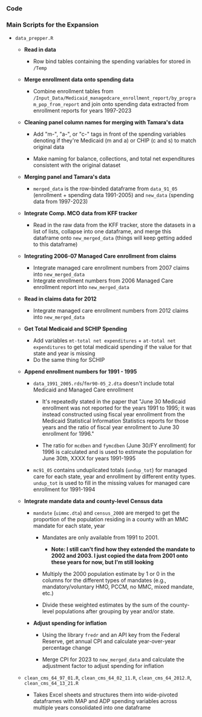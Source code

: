 ### Code

### Main Scripts for the Expansion
  
  - `data_prepper.R`
  
    - **Read in data**
      - Row bind tables containing the spending variables for  stored in `/Temp` 
  
    - **Merge enrollment data onto spending data**
    
      - Combine enrollment tables from `/Input_Data/Medicaid_managedcare_enrollment_report/by_program_pop_from_report` and join onto spending data extracted from enrollment reports for years 1997-2023
      
    - **Cleaning panel column names for merging with Tamara's data**
    
      - Add "m-", "a-", or "c-" tags in front of the spending variables denoting if they're Medicaid (m and a) or CHIP (c and s) to match original data
      
      - Make naming for balance, collections, and total net expenditures consistent with the original dataset
      
    - **Merging panel and Tamara's data**
    
      - `merged_data` is the row-binded dataframe from `data_91_05` (enrollment + spending data 1991-2005) and `new_data` (spending data from 1997-2023)
      
    - **Integrate Comp. MCO data from KFF tracker**
    
      - Read in the raw data from the KFF tracker, store the datasets in a list of lists, collapse into one dataframe, and merge this dataframe onto `new_merged_data` (things will keep getting added to this dataframe)

    - **Integrating 2006-07 Managed Care enrollment from claims**
    
      - Integrate managed care enrollment numbers from 2007 claims into `new_merged_data`
      - Integrate enrollment numbers from 2006 Managed Care enrollment report into `new_merged_data`
    
    - **Read in claims data for 2012**
    
      - Integrate managed care enrollment numbers from 2012 claims into `new_merged_data`
      
    - **Get Total Medicaid and SCHIP Spending**
    
      - Add variables `mt-total net expenditures` + `at-total net expenditures` to get total medicaid spending if the value for that state and year is missing
      - Do the same thing for SCHIP
      
    - **Append enrollment numbers for 1991 - 1995**
    
      - `data_1991_2005.rds`/`fmr90-05_2.dta` doesn't include total Medicaid and Managed Care enrollment
      
        - It's repeatedly stated in the paper that "June 30 Medicaid enrollment was not reported for the years 1991 to 1995; it was instead constructed using fiscal year enrollment from the Medicaid Statistical Information Statistics reports for those years and the ratio of fiscal year enrollment to June 30 enrollment for 1996."
        
        - The ratio for `mcdben` and `fymcdben` (June 30/FY enrollment) for 1996 is calculated and is used to estimate the population for June 30th, XXXX for years 1991-1995
      
      - `mc91_05` contains unduplicated totals (`undup_tot`) for managed care for each state, year and enrollment by different entity types. `undup_tot` is used to fill in the missing values for managed care enrollment for 1991-1994
      
    - **Integrate mandate data and county-level Census data**
      - `mandate` (`uimmc.dta`) and `census_2000` are merged to get the proportion of the population residing in a county with an MMC mandate for each state, year
      
        - Mandates are only available from 1991 to 2001.
          - **Note: I still can't find how they extended the mandate to 2002 and 2003. I just copied the data from 2001 onto these years for now, but I'm still looking**
          
        - Multiply the 2000 population estimate by 1 or 0 in the columns for the different types of mandates (e.g., mandatory/voluntary HMO, PCCM, no MMC, mixed mandate, etc.)
        
        - Divide these weighted estimates by the sum of the county-level populations after grouping by year and/or state.
        
      - **Adjust spending for inflation**
      
        - Using the library `fredr` and an API key from the Federal Reserve, get annual CPI and calculate year-over-year percentage change
        
        - Merge CPI for 2023 to `new_merged_data` and calculate the adjustment factor to adjust spending for inflation
    
    - `clean_cms_64_97_01.R`, `clean_cms_64_02_11.R`, `clean_cms_64_2012.R`, `clean_cms_64_13_21.R`
    
      - Takes Excel sheets and structures them into wide-pivoted dataframes with MAP and ADP spending variables across multiple years consolidated into one dataframe





